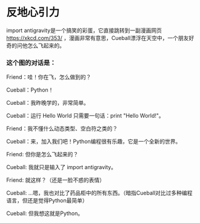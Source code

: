 # 反地心引力

import antigravity是一个搞笑的彩蛋，它直接跳转到一副漫画网页 https://xkcd.com/353/ ，漫画非常有意思，Cueball漂浮在天空中，一个朋友好奇的问他怎么飞起来的。


### 这个图的对话是：

Friend：哇！你在飞，怎么做到的？

Cueball：Python！

Cueball：我昨晚学的，非常简单。

Cueball：运行 Hello World 只需要一句话：print "Hello World!"。

Friend：我不懂什么动态类型、空白符之类的？

Cueball：来，加入我们吧！Python编程很有乐趣，它是一个全新的世界。

Friend: 但你是怎么飞起来的？

Cueball: 我就只是输入了 import antigravity。

Friend: 就这样？（还是一脸不惑的表情）

Cueball: ...嗯，我也对比了药品柜中的所有东西。（暗指Cueball对比过多种编程语言，但还是觉得Python最简单）

Cueball: 但我想这就是Python。

